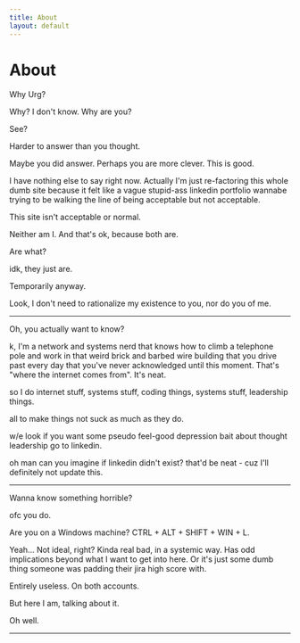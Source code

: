 ```yaml
---
title: About
layout: default
---
```


# About

Why Urg?

Why? I don't know. Why are you?

See?

Harder to answer than you thought.

Maybe you did answer. Perhaps you are more clever. This is good.

I have nothing else to say right now. Actually I'm just re-factoring this whole
dumb site because it felt like a vague stupid-ass linkedin portfolio wannabe 
trying to be walking the line of being acceptable but not acceptable.

This site isn't acceptable or normal.

Neither am I. And that's ok, because both are.

Are what?

idk, they just are.

Temporarily anyway.

Look, I don't need to rationalize my existence to you, nor do you of me.

---

Oh, you actually want to know?

k, I'm a network and systems nerd that knows how to climb a telephone pole and work in that
weird brick and barbed wire building that you drive past every day that you've
never acknowledged until this moment. That's "where the internet comes from". It's neat.

so I do internet stuff, systems stuff, coding things, systems stuff, leadership things.

all to make things not suck as much as they do.

w/e look if you want some pseudo feel-good depression bait about thought leadership
go to linkedin.

oh man can you imagine if linkedin didn't exist? that'd be neat - 
cuz I'll definitely not update this.

--- 

Wanna know something horrible?

ofc you do.

Are you on a Windows machine? CTRL + ALT + SHIFT + WIN + L.

Yeah... Not ideal, right? Kinda real bad, in a systemic way. Has odd implications
beyond what I want to get into here. Or it's just some dumb thing someone was 
padding their jira high score with.

Entirely useless. On both accounts.

But here I am, talking about it.

Oh well.

---

